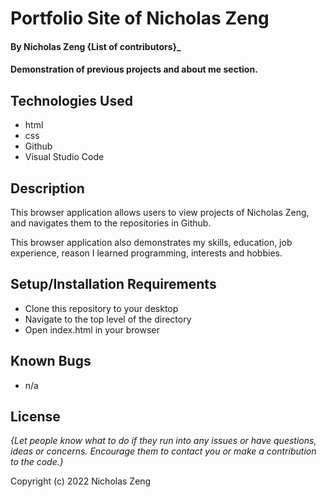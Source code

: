 # Portfolio Site of Nicholas Zeng

#### By Nicholas Zeng **{List of contributors}**_

#### Demonstration of previous projects and about me section.

## Technologies Used

* html
* css
* Github
* Visual Studio Code

## Description

This browser application allows users to view projects of Nicholas Zeng, and navigates them to the repositories in Github.

This browser application also demonstrates my skills, education, job experience, reason I learned programming, interests and hobbies. 

## Setup/Installation Requirements

* Clone this repository to your desktop
* Navigate to the top level of the directory
* Open index.html in your browser

## Known Bugs

* n/a

## License

_{Let people know what to do if they run into any issues or have questions, ideas or concerns.  Encourage them to contact you or make a contribution to the code.}_

Copyright (c) 2022 Nicholas Zeng